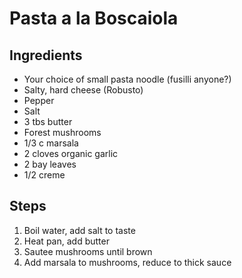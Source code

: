 # Pasta a la Boscaiola

## Ingredients
* Your choice of small pasta noodle (fusilli anyone?)
* Salty, hard cheese (Robusto)
* Pepper
* Salt
* 3 tbs butter
* Forest mushrooms 
* 1/3 c marsala
* 2 cloves organic garlic
* 2 bay leaves
* 1/2 creme

## Steps
1. Boil water, add salt to taste
2. Heat pan, add butter
3. Sautee mushrooms until brown
4. Add marsala to mushrooms, reduce to thick sauce
